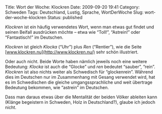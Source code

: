 Title: Wort der Woche: Klockren
Date: 2009-09-20 19:41
Category: Schweden
Tags: Deutschland, Lustig, Sprache, WortDerWoche
Slug: wort-der-woche-klockren
Status: published

*Klockren* ist ein häufig verwendetes Wort, wenn man etwas gut findet
und seinen Beifall ausdrücken möchte – etwa wie “Toll!”, “Astrein!” oder
“Fantastisch!” im Deutschen.

*Klockren* ist gleich *Klocka* (“Uhr”) plus *Ren* (“Rentier”), wie die
Seite [www.klockren.nu](http://www.klockren.nu/) sehr schön illustriert.

Oder auch nicht. Beide Worte haben nämlich jeweils noch eine weitere
Bedeutung: *Klocka* ist auch die “Glocke” und *ren* bedeutet “sauber”,
“rein”. *Klockren* ist also nichts weiter als Schwedisch für
“glockenrein”. Während dies im Deutschen nur im Zusammenhang mit Gesang
verwendet wird, hat es im Schwedischen die gleiche umgangssprachliche
und weit übertrage Bedeutung bekommen, wie “astrein” im Deutschen.

Dass man daraus etwas über die Mentalität der beiden Völker ableiten
kann (Klänge begeistern in Schweden, Holz in Deutschland?), glaube ich
jedoch nicht.

